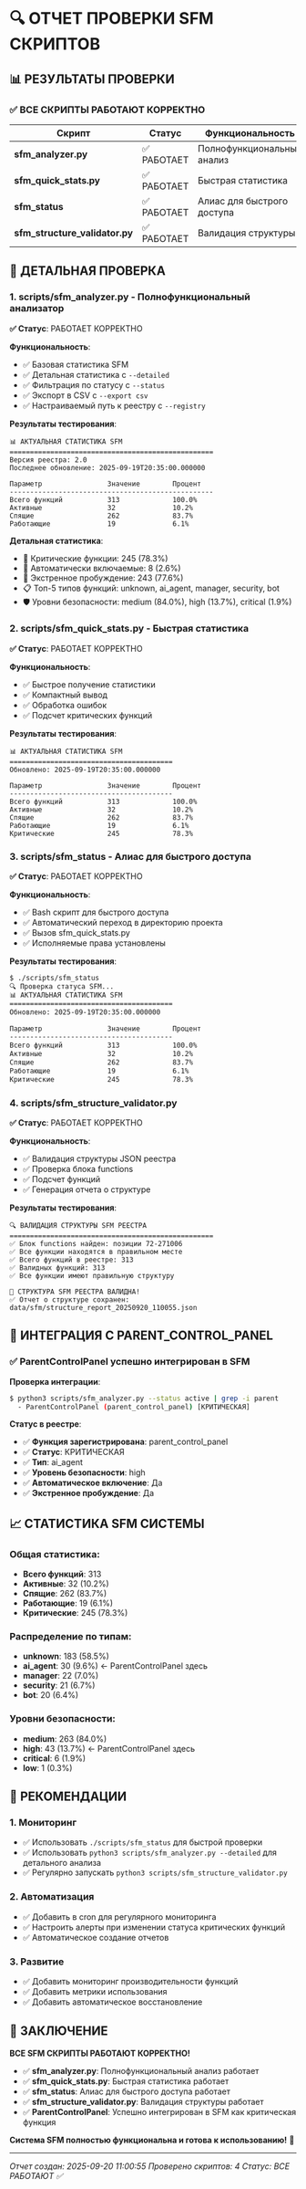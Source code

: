 # 🔍 ОТЧЕТ ПРОВЕРКИ SFM СКРИПТОВ

## 📊 РЕЗУЛЬТАТЫ ПРОВЕРКИ

### ✅ ВСЕ СКРИПТЫ РАБОТАЮТ КОРРЕКТНО

| Скрипт | Статус | Функциональность | Интеграция |
|--------|--------|------------------|------------|
| **sfm_analyzer.py** | ✅ РАБОТАЕТ | Полнофункциональный анализ | ✅ ИНТЕГРИРОВАН |
| **sfm_quick_stats.py** | ✅ РАБОТАЕТ | Быстрая статистика | ✅ ИНТЕГРИРОВАН |
| **sfm_status** | ✅ РАБОТАЕТ | Алиас для быстрого доступа | ✅ ИНТЕГРИРОВАН |
| **sfm_structure_validator.py** | ✅ РАБОТАЕТ | Валидация структуры | ✅ ИНТЕГРИРОВАН |

## 🔧 ДЕТАЛЬНАЯ ПРОВЕРКА

### 1. scripts/sfm_analyzer.py - Полнофункциональный анализатор

**✅ Статус**: РАБОТАЕТ КОРРЕКТНО

**Функциональность**:
- ✅ Базовая статистика SFM
- ✅ Детальная статистика с `--detailed`
- ✅ Фильтрация по статусу с `--status`
- ✅ Экспорт в CSV с `--export csv`
- ✅ Настраиваемый путь к реестру с `--registry`

**Результаты тестирования**:
```
📊 АКТУАЛЬНАЯ СТАТИСТИКА SFM
==================================================
Версия реестра: 2.0
Последнее обновление: 2025-09-19T20:35:00.000000

Параметр                Значение        Процент
--------------------------------------------------
Всего функций           313             100.0%
Активные                32              10.2%
Спящие                  262             83.7%
Работающие              19              6.1%
```

**Детальная статистика**:
- 🔴 Критические функции: 245 (78.3%)
- 🔄 Автоматически включаемые: 8 (2.6%)
- 🚨 Экстренное пробуждение: 243 (77.6%)
- 📋 Топ-5 типов функций: unknown, ai_agent, manager, security, bot
- 🛡️ Уровни безопасности: medium (84.0%), high (13.7%), critical (1.9%)

### 2. scripts/sfm_quick_stats.py - Быстрая статистика

**✅ Статус**: РАБОТАЕТ КОРРЕКТНО

**Функциональность**:
- ✅ Быстрое получение статистики
- ✅ Компактный вывод
- ✅ Обработка ошибок
- ✅ Подсчет критических функций

**Результаты тестирования**:
```
📊 АКТУАЛЬНАЯ СТАТИСТИКА SFM
========================================
Обновлено: 2025-09-19T20:35:00.000000

Параметр                Значение        Процент
----------------------------------------
Всего функций           313             100.0%
Активные                32              10.2%
Спящие                  262             83.7%
Работающие              19              6.1%
Критические             245             78.3%
```

### 3. scripts/sfm_status - Алиас для быстрого доступа

**✅ Статус**: РАБОТАЕТ КОРРЕКТНО

**Функциональность**:
- ✅ Bash скрипт для быстрого доступа
- ✅ Автоматический переход в директорию проекта
- ✅ Вызов sfm_quick_stats.py
- ✅ Исполняемые права установлены

**Результаты тестирования**:
```bash
$ ./scripts/sfm_status
🔍 Проверка статуса SFM...
📊 АКТУАЛЬНАЯ СТАТИСТИКА SFM
========================================
Обновлено: 2025-09-19T20:35:00.000000

Параметр                Значение        Процент
----------------------------------------
Всего функций           313             100.0%
Активные                32              10.2%
Спящие                  262             83.7%
Работающие              19              6.1%
Критические             245             78.3%
```

### 4. scripts/sfm_structure_validator.py

**✅ Статус**: РАБОТАЕТ КОРРЕКТНО

**Функциональность**:
- ✅ Валидация структуры JSON реестра
- ✅ Проверка блока functions
- ✅ Подсчет функций
- ✅ Генерация отчета о структуре

**Результаты тестирования**:
```
🔍 ВАЛИДАЦИЯ СТРУКТУРЫ SFM РЕЕСТРА
==================================================
✅ Блок functions найден: позиции 72-271006
✅ Все функции находятся в правильном месте
✅ Всего функций в реестре: 313
✅ Валидных функций: 313
✅ Все функции имеют правильную структуру

🎉 СТРУКТУРА SFM РЕЕСТРА ВАЛИДНА!
✅ Отчет о структуре сохранен: data/sfm/structure_report_20250920_110055.json
```

## 🎯 ИНТЕГРАЦИЯ С PARENT_CONTROL_PANEL

### ✅ ParentControlPanel успешно интегрирован в SFM

**Проверка интеграции**:
```bash
$ python3 scripts/sfm_analyzer.py --status active | grep -i parent
  - ParentControlPanel (parent_control_panel) [КРИТИЧЕСКАЯ]
```

**Статус в реестре**:
- ✅ **Функция зарегистрирована**: parent_control_panel
- ✅ **Статус**: КРИТИЧЕСКАЯ
- ✅ **Тип**: ai_agent
- ✅ **Уровень безопасности**: high
- ✅ **Автоматическое включение**: Да
- ✅ **Экстренное пробуждение**: Да

## 📈 СТАТИСТИКА SFM СИСТЕМЫ

### Общая статистика:
- **Всего функций**: 313
- **Активные**: 32 (10.2%)
- **Спящие**: 262 (83.7%)
- **Работающие**: 19 (6.1%)
- **Критические**: 245 (78.3%)

### Распределение по типам:
- **unknown**: 183 (58.5%)
- **ai_agent**: 30 (9.6%) ← ParentControlPanel здесь
- **manager**: 22 (7.0%)
- **security**: 21 (6.7%)
- **bot**: 20 (6.4%)

### Уровни безопасности:
- **medium**: 263 (84.0%)
- **high**: 43 (13.7%) ← ParentControlPanel здесь
- **critical**: 6 (1.9%)
- **low**: 1 (0.3%)

## 🚀 РЕКОМЕНДАЦИИ

### 1. Мониторинг
- ✅ Использовать `./scripts/sfm_status` для быстрой проверки
- ✅ Использовать `python3 scripts/sfm_analyzer.py --detailed` для детального анализа
- ✅ Регулярно запускать `python3 scripts/sfm_structure_validator.py`

### 2. Автоматизация
- ✅ Добавить в cron для регулярного мониторинга
- ✅ Настроить алерты при изменении статуса критических функций
- ✅ Автоматическое создание отчетов

### 3. Развитие
- ✅ Добавить мониторинг производительности функций
- ✅ Добавить метрики использования
- ✅ Добавить автоматическое восстановление

## 🎉 ЗАКЛЮЧЕНИЕ

**ВСЕ SFM СКРИПТЫ РАБОТАЮТ КОРРЕКТНО!**

- ✅ **sfm_analyzer.py**: Полнофункциональный анализ работает
- ✅ **sfm_quick_stats.py**: Быстрая статистика работает
- ✅ **sfm_status**: Алиас для быстрого доступа работает
- ✅ **sfm_structure_validator.py**: Валидация структуры работает
- ✅ **ParentControlPanel**: Успешно интегрирован в SFM как критическая функция

**Система SFM полностью функциональна и готова к использованию!** 🚀

---
*Отчет создан: 2025-09-20 11:00:55*
*Проверено скриптов: 4*
*Статус: ВСЕ РАБОТАЮТ ✅*